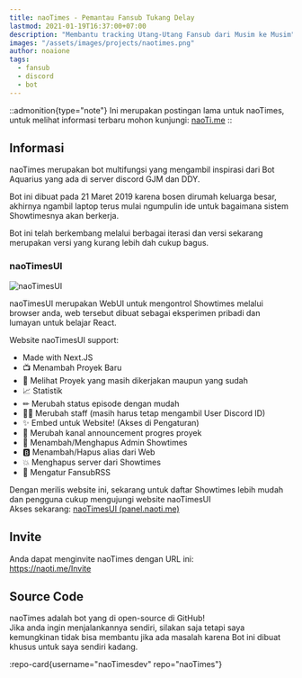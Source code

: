 ```yaml
---
title: naoTimes - Pemantau Fansub Tukang Delay
lastmod: 2021-01-19T16:37:00+07:00
description: "Membantu tracking Utang-Utang Fansub dari Musim ke Musim"
images: "/assets/images/projects/naotimes.png"
author: noaione
tags:
  - fansub
  - discord
  - bot
---
```


::admonition{type="note"}
Ini merupakan postingan lama untuk naoTimes, untuk melihat informasi terbaru mohon kunjungi: [naoTi.me](https://naoti.me)
::

<!--more-->

## Informasi

naoTimes merupakan bot multifungsi yang mengambil inspirasi dari Bot Aquarius yang ada di server discord GJM dan DDY.

Bot ini dibuat pada 21 Maret 2019 karena bosen dirumah keluarga besar, akhirnya ngambil laptop terus mulai ngumpulin ide untuk bagaimana sistem Showtimesnya akan berkerja.

Bot ini telah berkembang melalui berbagai iterasi dan versi sekarang merupakan versi yang kurang lebih dah cukup bagus.

### naoTimesUI

![naoTimesUI](https://panel.naoti.me/assets/img/ntui_splash.png)

naoTimesUI merupakan WebUI untuk mengontrol Showtimes melalui browser anda, web tersebut dibuat sebagai eksperimen pribadi dan lumayan untuk belajar React.

Website naoTimesUI support:

- Made with Next.JS
- 📺 Menambah Proyek Baru
- 👀 Melihat Proyek yang masih dikerjakan maupun yang sudah
- 📈 Statistik
- ✏ Merubah status episode dengan mudah
- 👯‍♂️ Merubah staff (masih harus tetap mengambil User Discord ID)
- ✨ Embed untuk Website! (Akses di Pengaturan)
- 💬 Merubah kanal announcement progres proyek
- 🎩 Menambah/Menghapus Admin Showtimes
- 🅱 Menambah/Hapus alias dari Web
- 💥 Menghapus server dari Showtimes
- 📰 Mengatur FansubRSS

Dengan merilis website ini, sekarang untuk daftar Showtimes lebih mudah dan pengguna cukup mengujungi website naoTimesUI<br />
Akses sekarang: [naoTimesUI (panel.naoti.me)](https://panel.naoti.me)

## Invite

Anda dapat menginvite naoTimes dengan URL ini:<br />
https://naoti.me/Invite

## Source Code

naoTimes adalah bot yang di open-source di GitHub!<br />
Jika anda ingin menjalankannya sendiri, silakan saja tetapi saya kemungkinan tidak bisa membantu jika ada masalah karena Bot ini dibuat khusus untuk saya sendiri kadang.

:repo-card{username="naoTimesdev" repo="naoTimes"}

